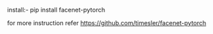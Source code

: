 install:- 
pip install facenet-pytorch

for more instruction refer https://github.com/timesler/facenet-pytorch